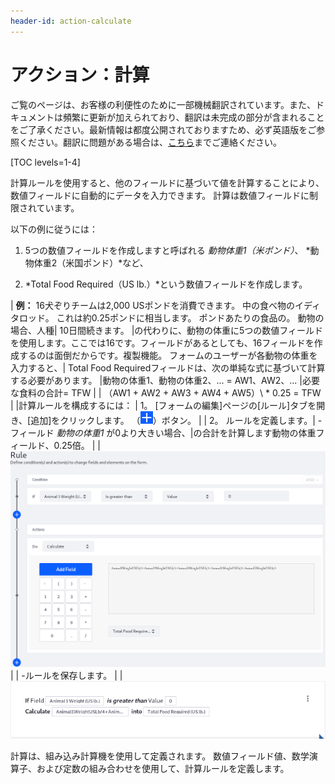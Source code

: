 ```yaml
---
header-id: action-calculate
---
```


# アクション：計算

<p class="alert alert-info"><span class="wysiwyg-color-blue120">ご覧のページは、お客様の利便性のために一部機械翻訳されています。また、ドキュメントは頻繁に更新が加えられており、翻訳は未完成の部分が含まれることをご了承ください。最新情報は都度公開されておりますため、必ず英語版をご参照ください。翻訳に問題がある場合は、<a href="mailto:support-content-jp@liferay.com">こちら</a>までご連絡ください。</span></p>

[TOC levels=1-4]

計算ルールを使用すると、他のフィールドに基づいて値を計算することにより、数値フィールドに自動的にデータを入力できます。 計算は数値フィールドに制限されています。

以下の例に従うには：

1.  5つの数値フィールドを作成しますと呼ばれる *動物体重1（米ポンド）*、 *動物体重2（米国ポンド）*など、

2.  *Total Food Required（US lb.）*という数値フィールドを作成します。

| **例：** 16犬ぞりチームは2,000 USポンドを消費できます。 中の食べ物のイディタロッド。 これは約0.25ポンドに相当します。 ポンドあたりの食品の。 動物の場合、人種| 10日間続きます。 |の代わりに、動物の体重に5つの数値フィールドを使用します。ここでは16です。フィールドがあるとしても、16フィールドを作成するのは面倒だからです。複製機能。 フォームのユーザーが各動物の体重を入力すると、| Total Food Requiredフィールドは、次の単純な式に基づいて計算する必要があります。 |動物の体重1、動物の体重2、... = AW1、AW2、... |必要な食料の合計= TFW | | （AW1 + AW2 + AW3 + AW4 + AW5）\ * 0.25 = TFW | |計算ルールを構成するには： | 1。 [フォームの編集]ページの[ルール]タブを開き、[追加]をクリックします。 （![Add](../../../images/icon-add.png)）ボタン。 | | 2。 ルールを定義します。| -フィールド *動物の体重1* が0より大きい場合、|の合計を計算します動物の体重フィールド、0.25倍。 | | ![Figure 1: Build calculate actions with a handy calculator.](../../../images/forms-calculate-rule.png) | | -ルールを保存します。 | | ![図2：ルールが保存されると、ルールが表示されるので、ルールの内容を簡単に理解できます。](../../../images/forms-calculate-rule2.png)

計算は、組み込み計算機を使用して定義されます。 数値フィールド値、数学演算子、および定数の組み合わせを使用して、計算ルールを定義します。
